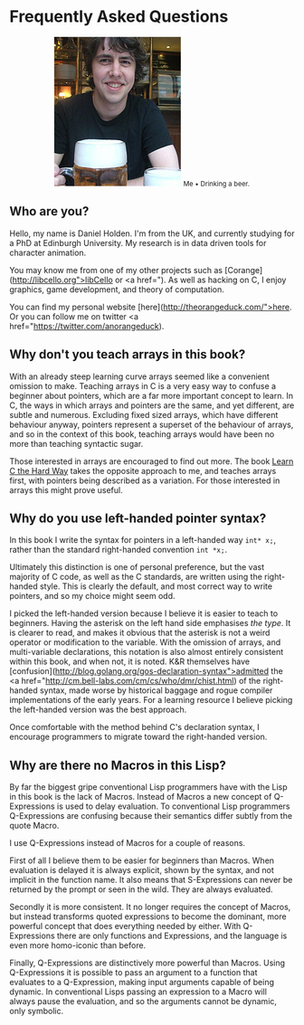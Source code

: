 Frequently Asked Questions
==========================

<div class='pull-right alert alert-warning' style="margin: 15px; text-align: center;">
  <img src="img/me.png" alt="me"/>
  <small>Me &bull; Drinking a beer.</small>
</div>


Who are you?
------------

Hello, my name is Daniel Holden. I'm from the UK, and currently studying for a PhD at Edinburgh University. My research is in data driven tools for character animation.

You may know me from one of my other projects such as [Corange](http://libcello.org">libCello</a> or <a href="). As well as hacking on C, I enjoy graphics, game development, and theory of computation.

You can find my personal website [here](http://theorangeduck.com/">here</a>. Or you can follow me on twitter <a href="https://twitter.com/anorangeduck).


Why don't you teach arrays in this book?
----------------------------------------

With an already steep learning curve arrays seemed like a convenient omission to make. Teaching arrays in C is a very easy way to confuse a beginner about pointers, which are a far more important concept to learn. In C, the ways in which arrays and pointers are the same, and yet different, are subtle and numerous. Excluding fixed sized arrays, which have different behaviour anyway, pointers represent a superset of the behaviour of arrays, and so in the context of this book, teaching arrays would have been no more than teaching syntactic sugar.

Those interested in arrays are encouraged to find out more. The book [Learn C the Hard Way](http://c.learncodethehardway.org/) takes the opposite approach to me, and teaches arrays first, with pointers being described as a variation. For those interested in arrays this might prove useful.


Why do you use left-handed pointer syntax?
------------------------------------------

In this book I write the syntax for pointers in a left-handed way `int* x;`, rather than the standard right-handed convention `int *x;`.

Ultimately this distinction is one of personal preference, but the vast majority of C code, as well as the C standards, are written using the right-handed style. This is clearly the default, and most correct way to write pointers, and so my choice might seem odd.

I picked the left-handed version because I believe it is easier to teach to beginners. Having the asterisk on the left hand side emphasises *the type*. It is clearer to read, and makes it obvious that the asterisk is not a weird operator or modification to the variable. With the omission of arrays, and multi-variable declarations, this notation is also almost entirely consistent within this book, and when not, it is noted. K&amp;R themselves have [confusion](http://blog.golang.org/gos-declaration-syntax">admitted</a> the <a href="http://cm.bell-labs.com/cm/cs/who/dmr/chist.html) of the right-handed syntax, made worse by historical baggage and rogue compiler implementations of the early years. For a learning resource I believe picking the left-handed version was the best approach.

Once comfortable with the method behind C's declaration syntax, I encourage programmers to migrate toward the right-handed version.


Why are there no Macros in this Lisp?
-------------------------------------

By far the biggest gripe conventional Lisp programmers have with the Lisp in this book is the lack of Macros. Instead of Macros a new concept of Q-Expressions is used to delay evaluation. To conventional Lisp programmers Q-Expressions are confusing because their semantics differ subtly from the quote Macro.

I use Q-Expressions instead of Macros for a couple of reasons.

First of all I believe them to be easier for beginners than Macros. When evaluation is delayed it is always explicit, shown by the syntax, and not implicit in the function name. It also means that S-Expressions can never be returned by the prompt or seen in the wild. They are always evaluated.

Secondly it is more consistent. It no longer requires the concept of Macros, but instead transforms quoted expressions to become the dominant, more powerful concept that does everything needed by either. With Q-Expressions there are only functions and Expressions, and the language is even more homo-iconic than before.

Finally, Q-Expressions are distinctively more powerful than Macros. Using Q-Expressions it is possible to pass an argument to a function that evaluates to a Q-Expression, making input arguments capable of being dynamic. In conventional Lisps passing an expression to a Macro will always pause the evaluation, and so the arguments cannot be dynamic, only symbolic.
